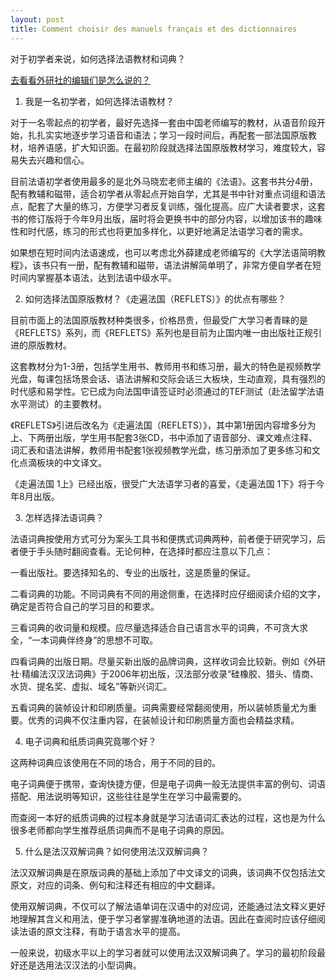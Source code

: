 ```yaml
---
layout: post
title: Comment choisir des manuels français et des dictionnaires
---
```


对于初学者来说，如何选择法语教材和词典？

[去看看外研社的编辑们是怎么说的？](http://www.fltrp.com/newsdetail_kf.cfm?iCntno=13422)

1. 我是一名初学者，如何选择法语教材？ 

对于一名零起点的初学者，最好先选择一套由中国老师编写的教材，从语音阶段开始，扎扎实实地逐步学习语音和语法；学习一段时间后，再配套一部法国原版教材，培养语感，扩大知识面。在最初阶段就选择法国原版教材学习，难度较大，容易失去兴趣和信心。 

目前法语初学者使用最多的是北外马晓宏老师主编的《法语》。这套书共分4册，配有教辅和磁带，适合初学者从零起点开始自学，尤其是书中针对重点词组和语法点，配套了大量的练习，方便学习者反复训练，强化提高。应广大读者要求，这套书的修订版将于今年9月出版，届时将会更换书中的部分内容，以增加该书的趣味性和时代感，练习的形式也将更加多样化，以更好地满足法语学习者的需求。 

如果想在短时间内法语速成，也可以考虑北外薛建成老师编写的《大学法语简明教程》，该书只有一册，配有教辅和磁带，语法讲解简单明了，非常方便自学者在短时间内掌握基本语法，达到法语中级水平。 

2. 如何选择法国原版教材？《走遍法国（REFLETS）》的优点有哪些？ 

目前市面上的法国原版教材种类很多，价格昂贵，但最受广大学习者青睐的是《REFLETS》系列，而《REFLETS》系列也是目前为止国内唯一由出版社正规引进的原版教材。 

这套教材分为1-3册，包括学生用书、教师用书和练习册，最大的特色是视频教学光盘，每课包括场景会话、语法讲解和交际会话三大板块，生动直观，具有强烈的时代感和易学性。它已成为向法国申请签证时必须通过的TEF测试（赴法留学法语水平测试）的主要教材。 

《REFLETS》引进后改名为《走遍法国（REFLETS）》，其中第1册因内容增多分为上、下两册出版，学生用书配套3张CD，书中添加了语音部分、课文难点注释、词汇表和语法讲解，教师用书配套1张视频教学光盘，练习册添加了更多练习和文化点滴板块的中文译文。 

《走遍法国 1上》已经出版，很受广大法语学习者的喜爱，《走遍法国 1下》将于今年8月出版。 

3. 怎样选择法语词典？ 

法语词典按使用方式可分为案头工具书和便携式词典两种，前者便于研究学习，后者便于手头随时翻阅查看。无论何种，在选择时都应注意以下几点： 

一看出版社。要选择知名的、专业的出版社，这是质量的保证。 

二看词典的功能。不同词典有不同的用途侧重，在选择时应仔细阅读介绍的文字，确定是否符合自己的学习目的和要求。 

三看词典的收词量和规模。应尽量选择适合自己语言水平的词典，不可贪大求全，“一本词典伴终身”的思想不可取。 

四看词典的出版日期。尽量买新出版的品牌词典，这样收词会比较新。例如《外研社·精编法汉汉法词典》于2006年初出版，汉法部分收录“硅橡胶、猎头、情商、水货、提名奖、虚拟、域名”等新兴词汇。 

五看词典的装帧设计和印刷质量。词典需要经常翻阅使用，所以装帧质量尤为重要。优秀的词典不仅注重内容，在装帧设计和印刷质量方面也会精益求精。 

4. 电子词典和纸质词典究竟哪个好？ 

这两种词典应该使用在不同的场合，用于不同的目的。 

电子词典便于携带，查询快捷方便，但是电子词典一般无法提供丰富的例句、词语搭配、用法说明等知识，这些往往是学生在学习中最需要的。 

而查阅一本好的纸质词典的过程本身就是学习法语词汇表达的过程，这也是为什么很多老师都向学生推荐纸质词典而不是电子词典的原因。 

5. 什么是法汉双解词典？如何使用法汉双解词典？ 

法汉双解词典是在原版词典的基础上添加了中文译文的词典，该词典不仅包括法文原文，对应的词条、例句和注释还有相应的中文翻译。 

使用双解词典，不仅可以了解法语单词在汉语中的对应词，还能通过法文释义更好地理解其含义和用法，便于学习者掌握准确地道的法语。因此在查阅时应该仔细阅读法语的原文注释，有助于语言水平的提高。 

一般来说，初级水平以上的学习者就可以使用法汉双解词典了。学习的最初阶段最好还是选用法汉汉法的小型词典。 
